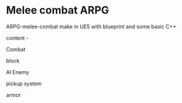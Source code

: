 # Melee combat ARPG


ARPG-melee-combat make in UE5 with blueprint and some basic C++

content -

Combat

block

AI Enemy

pickup system

armor

